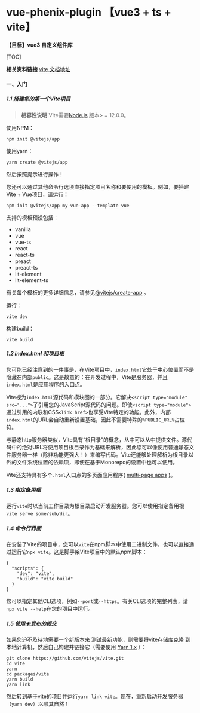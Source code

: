 # vue-phenix-plugin 【vue3 + ts + vite】
**【目标】vue3 自定义组件库**

[TOC]

**相关资料链接** [vite 文档地址](https://vitejs.dev/guide/)
#### 一、入门
##### 1.1 搭建您的第一个Vite项目
> **相容性说明** Vite需要[Node.js](https://nodejs.org/en/) 版本> = 12.0.0。

使用NPM：

`npm init @vitejs/app`

使用yarn：

`yarn create @vitejs/app`

然后按照提示进行操作！

您还可以通过其他命令行选项直接指定项目名称和要使用的模板。例如，要搭建Vite + Vue项目，请运行：

`npm init @vitejs/app my-vue-app --template vue`

支持的模板预设包括：
+ vanilla
+ vue
+ vue-ts
+ react
+ react-ts
+ preact
+ preact-ts
+ lit-element
+ lit-element-ts

有关每个模板的更多详细信息，请参见[@vitejs/create-app](https://github.com/vitejs/vite/tree/main/packages/create-app) 。

运行：

`vite dev`

构建build：

`vite build`

##### 1.2 index.html 和项目根

您可能已经注意到的一件事是，在Vite项目中，`index.html`它处于中心位置而不是隐藏在内部`public`。这是故意的：在开发过程中，Vite是服务器，并且`index.html`是应用程序的入口点。

Vite视为`index.html`源代码和模块图的一部分。它解决`<script type="module" src="...">`了引用您的JavaScript源代码的问题。即使`<script type="module">`通过引用的内联和CSS`<link href>`也享受Vite特定的功能。此外，内部`index.html`的URL会自动重新设置基础，因此不需要特殊的`%PUBLIC_URL%`占位符。

与静态http服务器类似，Vite具有“根目录”的概念，从中可以从中提供文件。源代码中的绝对URL将使用项目根目录作为基础来解析，因此您可以像使用普通静态文件服务器一样（除非功能更强大！）来编写代码。Vite还能够处理解析为根目录以外的文件系统位置的依赖项，即使在基于Monorepo的设置中也可以使用。

Vite还支持具有多个`.html`入口点的多页面应用程序( [multi-page apps](https://vitejs.dev/guide/build.html#multi-page-app)  )。

##### 1.3 指定备用根

运行`vite`时以当前工作目录为根目录启动开发服务器。您可以使用指定备用根`vite serve some/sub/dir`。

##### 1.4 命令行界面

在安装了Vite的项目中，您可以`vite`在npm脚本中使用二进制文件，也可以直接通过运行它`npx vite`。这是脚手架Vite项目中的默认npm脚本：

```
{
  "scripts": {
    "dev": "vite",
    "build": "vite build"
  }
}
```

您可以指定其他CLI选项，例如`--port`或`--https`。有关CLI选项的完整列表，请`npx vite --help`在您的项目中运行。

##### 1.5 使用未发布的提交
如果您迫不及待地需要一个新版[本来](https://github.com/vitejs/vite) 测试最新功能，则需要将[vite存储库克隆](https://github.com/vitejs/vite) 到本地计算机，然后自己构建并链接它（需要使用 [Yarn 1.x](https://classic.yarnpkg.com/lang/en/) ）：

```console
git clone https://github.com/vitejs/vite.git
cd vite
yarn
cd packages/vite
yarn build
yarn link
```

然后转到基于vite的项目并运行`yarn link vite`。现在，重新启动开发服务器（`yarn dev`）以顺其自然！

